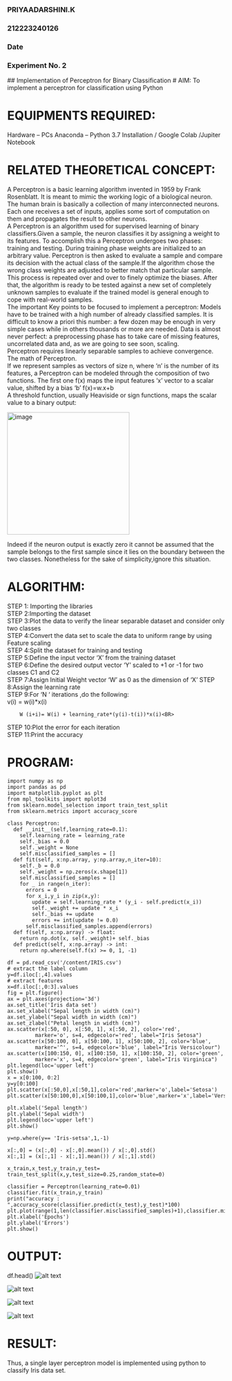 <H3>PRIYAADARSHINI.K</H3>
<H3>212223240126</H3>
<H3>Date</H3>
<H3>Experiment No. 2 </H3>
## Implementation of Perceptron for Binary Classification
# AIM:
To implement a perceptron for classification using Python<BR>

# EQUIPMENTS REQUIRED:
Hardware – PCs
Anaconda – Python 3.7 Installation / Google Colab /Jupiter Notebook

# RELATED THEORETICAL CONCEPT:
A Perceptron is a basic learning algorithm invented in 1959 by Frank Rosenblatt. It is meant to mimic the working logic of a biological neuron. The human brain is basically a collection of many interconnected neurons. Each one receives a set of inputs, applies some sort of computation on them and propagates the result to other neurons.<BR>
A Perceptron is an algorithm used for supervised learning of binary classifiers.Given a sample, the neuron classifies it by assigning a weight to its features. To accomplish this a Perceptron undergoes two phases: training and testing. During training phase weights are initialized to an arbitrary value. Perceptron is then asked to evaluate a sample and compare its decision with the actual class of the sample.If the algorithm chose the wrong class weights are adjusted to better match that particular sample. This process is repeated over and over to finely optimize the biases. After that, the algorithm is ready to be tested against a new set of completely unknown samples to evaluate if the trained model is general enough to cope with real-world samples.<BR>
The important Key points to be focused to implement a perceptron:
Models have to be trained with a high number of already classified samples. It is difficult to know a priori this number: a few dozen may be enough in very simple cases while in others thousands or more are needed.
Data is almost never perfect: a preprocessing phase has to take care of missing features, uncorrelated data and, as we are going to see soon, scaling.<BR>
Perceptron requires linearly separable samples to achieve convergence.
The math of Perceptron. <BR>
If we represent samples as vectors of size n, where ‘n’ is the number of its features, a Perceptron can be modeled through the composition of two functions. The first one f(x) maps the input features  ‘x’  vector to a scalar value, shifted by a bias ‘b’
f(x)=w.x+b
 <BR>
A threshold function, usually Heaviside or sign functions, maps the scalar value to a binary output:

 


<img width="283" alt="image" src="https://github.com/Lavanyajoyce/Ex-2--NN/assets/112920679/c6d2bd42-3ec1-42c1-8662-899fa450f483">


Indeed if the neuron output is exactly zero it cannot be assumed that the sample belongs to the first sample since it lies on the boundary between the two classes. Nonetheless for the sake of simplicity,ignore this situation.<BR>


# ALGORITHM:
STEP 1: Importing the libraries<BR>
STEP 2:Importing the dataset<BR>
STEP 3:Plot the data to verify the linear separable dataset and consider only two classes<BR>
STEP 4:Convert the data set to scale the data to uniform range by using Feature scaling<BR>
STEP 4:Split the dataset for training and testing<BR>
STEP 5:Define the input vector ‘X’ from the training dataset<BR>
STEP 6:Define the desired output vector ‘Y’ scaled to +1 or -1 for two classes C1 and C2<BR>
STEP 7:Assign Initial Weight vector ‘W’ as 0 as the dimension of ‘X’
STEP 8:Assign the learning rate<BR>
STEP 9:For ‘N ‘ iterations ,do the following:<BR>
        v(i) = w(i)*x(i)<BR>
         
        W (i+i)= W(i) + learning_rate*(y(i)-t(i))*x(i)<BR>
STEP 10:Plot the error for each iteration <BR>
STEP 11:Print the accuracy<BR>
# PROGRAM:
```
import numpy as np
import pandas as pd
import matplotlib.pyplot as plt
from mpl_toolkits import mplot3d
from sklearn.model_selection import train_test_split
from sklearn.metrics import accuracy_score

class Perceptron:
  def __init__(self,learning_rate=0.1):
    self.learning_rate = learning_rate
    self._bias = 0.0
    self._weight = None
    self.misclassified_samples = []
  def fit(self, x:np.array, y:np.array,n_iter=10):
    self._b = 0.0
    self._weight = np.zeros(x.shape[1])
    self.misclassified_samples = []
    for _ in range(n_iter):
      errors = 0
      for x_i,y_i in zip(x,y):
        update = self.learning_rate * (y_i - self.predict(x_i))
        self._weight += update * x_i
        self._bias += update
        errors += int(update != 0.0)
      self.misclassified_samples.append(errors)
  def f(self, x:np.array) -> float:
    return np.dot(x, self._weight)+ self._bias
  def predict(self, x:np.array) -> int:
    return np.where(self.f(x) >= 0, 1, -1) 

df = pd.read_csv('/content/IRIS.csv')
# extract the label column 
y=df.iloc[:,4].values
# extract features 
x=df.iloc[:,0:3].values
fig = plt.figure()
ax = plt.axes(projection='3d')
ax.set_title('Iris data set')
ax.set_xlabel("Sepal length in width (cm)")
ax.set_ylabel("Sepal width in width (cm)")
ax.set_zlabel("Petal length in width (cm)")
ax.scatter(x[:50, 0], x[:50, 1], x[:50, 2], color='red',
         marker='o', s=4, edgecolor='red', label="Iris Setosa")
ax.scatter(x[50:100, 0], x[50:100, 1], x[50:100, 2], color='blue',
         marker='^', s=4, edgecolor='blue', label="Iris Versicolour")
ax.scatter(x[100:150, 0], x[100:150, 1], x[100:150, 2], color='green',
         marker='x', s=4, edgecolor='green', label="Iris Virginica")
plt.legend(loc='upper left')
plt.show()
x = x[0:100, 0:2]
y=y[0:100]
plt.scatter(x[:50,0],x[:50,1],color='red',marker='o',label='Setosa')
plt.scatter(x[50:100,0],x[50:100,1],color='blue',marker='x',label='Versicolor')

plt.xlabel('Sepal length')
plt.ylabel('Sepal width')
plt.legend(loc='upper left')
plt.show()

y=np.where(y== 'Iris-setsa',1,-1)

x[:,0] = (x[:,0] - x[:,0].mean()) / x[:,0].std()
x[:,1] = (x[:,1] - x[:,1].mean()) / x[:,1].std()

x_train,x_test,y_train,y_test= train_test_split(x,y,test_size=0.25,random_state=0)

classifier = Perceptron(learning_rate=0.01)
classifier.fit(x_train,y_train)
print("accuracy :  ",accuracy_score(classifier.predict(x_test),y_test)*100)
plt.plot(range(1,len(classifier.misclassified_samples)+1),classifier.misclassified_samples,marker='o')
plt.xlabel('Epochs')
plt.ylabel('Errors')
plt.show()

```

# OUTPUT:
df.head()
![alt text](image-1.png)

![alt text](image.png)

![alt text](image-2.png)

![alt text](image-3.png)

# RESULT:
 Thus, a single layer perceptron model is implemented using python to classify Iris data set.

 
